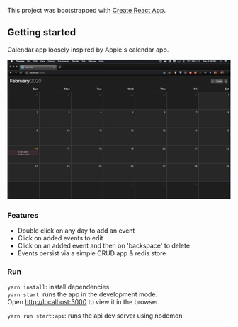 This project was bootstrapped with [Create React App](https://github.com/facebook/create-react-app).

## Getting started

Calendar app loosely inspired by Apple's calendar app.

![Wonder](https://github.com/julesterrien/calendar/blob/master/calendar.png)

### Features
- Double click on any day to add an event
- Click on added events to edit
- Click on an added event and then on 'backspace' to delete
- Events persist via a simple CRUD app & redis store

### Run

`yarn install`: install dependencies
<br />
`yarn start`: runs the app in the development mode.
<br />
Open [http://localhost:3000](http://localhost:3000) to view it in the browser.

`yarn run start:api`: runs the api dev server using nodemon
